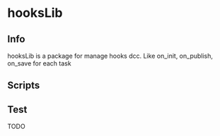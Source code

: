 # hooksLib

## Info 

hooksLib is a package for manage hooks dcc.
Like on_init, on_publish, on_save for each task


## Scripts


## Test

TODO